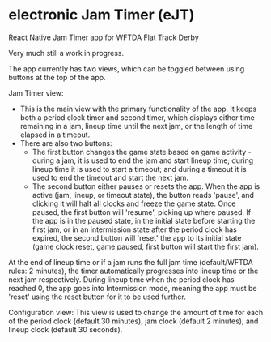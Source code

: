 # electronic Jam Timer (eJT)

React Native Jam Timer app for WFTDA Flat Track Derby

Very much still a work in progress.

The app currently has two views, which can be toggled between using buttons at the top of the app.

Jam Timer view:

- This is the main view with the primary functionality of the app. It keeps both a period clock timer and second timer, which displays either time remaining in a jam, lineup time until the next jam, or the length of time elapsed in a timeout.
- There are also two buttons:
  - The first button changes the game state based on game activity - during a jam, it is used to end the jam and start lineup time; during lineup time it is used to start a timeout; and during a timeout it is used to end the timeout and start the next jam.
  - The second button either pauses or resets the app. When the app is active (jam, lineup, or timeout state), the button reads 'pause', and clicking it will halt all clocks and freeze the game state. Once paused, the first button will 'resume', picking up where paused. If the app is in the paused state, in the initial state before starting the first jam, or in an intermission state after the period clock has expired, the second button will 'reset' the app to its initial state (game clock reset, game paused, first button will start the first jam).

At the end of lineup time or if a jam runs the full jam time (default/WFTDA rules: 2 minutes), the timer automatically progresses into lineup time or the next jam respectively. During lineup time when the period clock has reached 0, the app goes into Intermission mode, meaning the app must be 'reset' using the reset button for it to be used further.

Configuration view:
This view is used to change the amount of time for each of the period clock (default 30 minutes), jam clock (default 2 minutes), and lineup clock (default 30 seconds).
